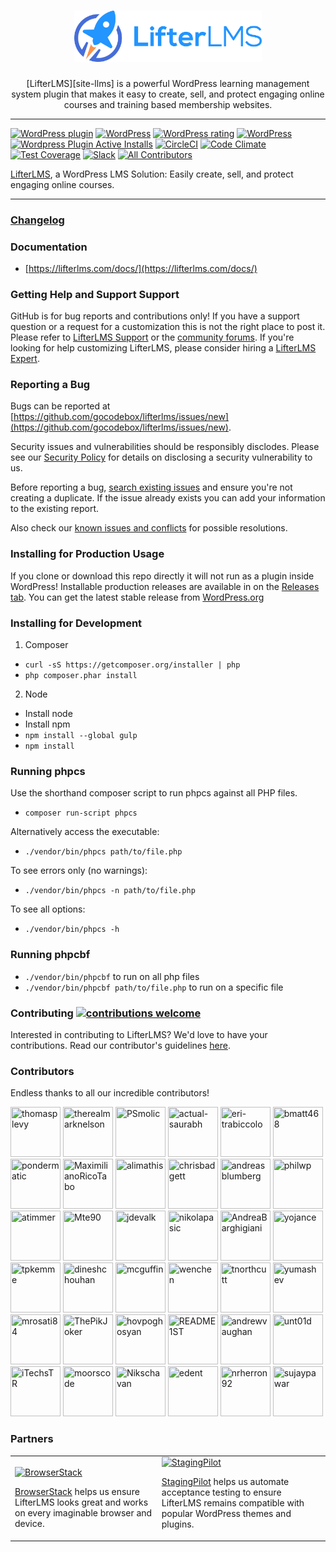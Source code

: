 <h1 align="center">
  <img src=".github/lifterlms-logo.png" alt="LifterLMS logo" width="300">
</h1>
<p align="center">
  [LifterLMS][site-llms] is a powerful WordPress learning management system plugin that makes it easy to create, sell, and protect engaging online courses and training based membership websites.
</p>

<hr />

[![WordPress plugin](https://img.shields.io/wordpress/plugin/v/lifterlms.svg)](https://wordpress.org/plugins/lifterlms/)
[![WordPress](https://img.shields.io/wordpress/v/lifterlms.svg)](https://wordpress.org/plugins/lifterlms/)
[![WordPress rating](https://img.shields.io/wordpress/plugin/r/lifterlms.svg)](https://wordpress.org/support/plugin/lifterlms/reviews/)
[![WordPress](https://img.shields.io/wordpress/plugin/dt/lifterlms.svg)](https://wordpress.org/plugins/lifterlms/advanced/)
[![Wordpress Plugin Active Installs](https://img.shields.io/wordpress/plugin/installs/lifterlms.svg)](https://wordpress.org/plugins/lifterlms/)
[![CircleCI](https://circleci.com/gh/gocodebox/lifterlms/tree/master.svg?style=svg)](https://circleci.com/gh/gocodebox/lifterlms/tree/master)
[![Code Climate](https://codeclimate.com/github/gocodebox/lifterlms/badges/gpa.svg)](https://codeclimate.com/github/gocodebox/lifterlms)
[![Test Coverage](https://codeclimate.com/github/gocodebox/lifterlms/badges/coverage.svg)](https://codeclimate.com/github/gocodebox/lifterlms/coverage)
[![Slack](https://img.shields.io/badge/chat-on%20slack-blue.svg)](https://lifterlms.com/slack)
[![All Contributors](https://img.shields.io/badge/all_contributors-29-orange.svg?style=flat-square)](#contributors)

[LifterLMS](https://lifterlms.com), a WordPress LMS Solution: Easily create, sell, and protect engaging online courses.

<hr />

### [Changelog](./CHANGELOG.md)


### Documentation
+ [https://lifterlms.com/docs/](https://lifterlms.com/docs/)


### Getting Help and Support Support

GitHub is for bug reports and contributions only! If you have a support question or a request for a customization this is not the right place to post it. Please refer to [LifterLMS Support](https://lifterlms.com/my-account/my-tickets) or the [community forums](https://wordpress.org/support/plugin/lifterlms). If you're looking for help customizing LifterLMS, please consider hiring a [LifterLMS Expert](https://lifterlms.com/docs/do-you-have-any-recommended-developers-who-can-modifycustomize-lifterlms/).


### Reporting a Bug

Bugs can be reported at [https://github.com/gocodebox/lifterlms/issues/new](https://github.com/gocodebox/lifterlms/issues/new).

Security issues and vulnerabilities should be responsibly disclodes. Please see our [Security Policy](.github/SECURITY.md) for details on disclosing a security vulnerability to us.

Before reporting a bug, [search existing issues](https://github.com/gocodebox/lifterlms/issues) and ensure you're not creating a duplicate. If the issue already exists you can add your information to the existing report.

Also check our [known issues and conflicts](https://lifterlms.com/doc-category/lifterlms/known-conflicts/) for possible resolutions.

### Installing for Production Usage

If you clone or download this repo directly it will not run as a plugin inside WordPress! Installable production releases are available in on the [Releases tab](https://github.com/gocodebox/lifterlms/releases). You can get the latest stable release from [WordPress.org](https://downloads.wordpress.org/plugin/lifterlms.zip)

### Installing for Development

1. Composer
  + `curl -sS https://getcomposer.org/installer | php`
  + `php composer.phar install`

2. Node
  + Install node
  + Install npm
  + `npm install --global gulp`
  + `npm install`

### Running phpcs

Use the shorthand composer script to run phpcs against all PHP files.

+ `composer run-script phpcs`

Alternatively access the executable:

+ `./vendor/bin/phpcs path/to/file.php`

To see errors only (no warnings):

+ `./vendor/bin/phpcs -n path/to/file.php`

To see all options:

+ `./vendor/bin/phpcs -h`


### Running phpcbf

+ `./vendor/bin/phpcbf` to run on all php files
+ `./vendor/bin/phpcbf path/to/file.php` to run on a specific file


### Contributing [![contributions welcome](https://img.shields.io/badge/contributions-welcome-brightgreen.svg?style=flat)](.github/CONTRIBUTING.md)

Interested in contributing to LifterLMS? We'd love to have your contributions. Read our contributor's guidelines [here](.github/CONTRIBUTING.md).


### Contributors

Endless thanks to all our incredible contributors!

[//]: contributor-faces
<a href="https://github.com/thomasplevy"><img src="https://avatars0.githubusercontent.com/u/1290739?v=4" title="thomasplevy" width="80" height="80"></a>
<a href="https://github.com/therealmarknelson"><img src="https://avatars0.githubusercontent.com/u/5050601?v=4" title="therealmarknelson" width="80" height="80"></a>
<a href="https://github.com/PSmolic"><img src="https://avatars3.githubusercontent.com/u/4542049?v=4" title="PSmolic" width="80" height="80"></a>
<a href="https://github.com/actual-saurabh"><img src="https://avatars1.githubusercontent.com/u/1739834?v=4" title="actual-saurabh" width="80" height="80"></a>
<a href="https://github.com/eri-trabiccolo"><img src="https://avatars3.githubusercontent.com/u/7689242?v=4" title="eri-trabiccolo" width="80" height="80"></a>
<a href="https://github.com/bmatt468"><img src="https://avatars1.githubusercontent.com/u/8673706?v=4" title="bmatt468" width="80" height="80"></a>
<a href="https://github.com/pondermatic"><img src="https://avatars1.githubusercontent.com/u/5377968?v=4" title="pondermatic" width="80" height="80"></a>
<a href="https://github.com/MaximilianoRicoTabo"><img src="https://avatars0.githubusercontent.com/u/1678457?v=4" title="MaximilianoRicoTabo" width="80" height="80"></a>
<a href="https://github.com/alimathis"><img src="https://avatars0.githubusercontent.com/u/16086976?v=4" title="alimathis" width="80" height="80"></a>
<a href="https://github.com/chrisbadgett"><img src="https://avatars1.githubusercontent.com/u/12163552?v=4" title="chrisbadgett" width="80" height="80"></a>
<a href="https://github.com/andreasblumberg"><img src="https://avatars1.githubusercontent.com/u/1697968?v=4" title="andreasblumberg" width="80" height="80"></a>
<a href="https://github.com/philwp"><img src="https://avatars2.githubusercontent.com/u/5949352?v=4" title="philwp" width="80" height="80"></a>
<a href="https://github.com/atimmer"><img src="https://avatars3.githubusercontent.com/u/584693?v=4" title="atimmer" width="80" height="80"></a>
<a href="https://github.com/Mte90"><img src="https://avatars2.githubusercontent.com/u/403283?v=4" title="Mte90" width="80" height="80"></a>
<a href="https://github.com/jdevalk"><img src="https://avatars0.githubusercontent.com/u/487629?v=4" title="jdevalk" width="80" height="80"></a>
<a href="https://github.com/nikolapasic"><img src="https://avatars2.githubusercontent.com/u/10199798?v=4" title="nikolapasic" width="80" height="80"></a>
<a href="https://github.com/AndreaBarghigiani"><img src="https://avatars0.githubusercontent.com/u/190159?v=4" title="AndreaBarghigiani" width="80" height="80"></a>
<a href="https://github.com/yojance"><img src="https://avatars0.githubusercontent.com/u/1916064?v=4" title="yojance" width="80" height="80"></a>
<a href="https://github.com/tpkemme"><img src="https://avatars3.githubusercontent.com/u/3424234?v=4" title="tpkemme" width="80" height="80"></a>
<a href="https://github.com/dineshchouhan"><img src="https://avatars3.githubusercontent.com/u/15683967?v=4" title="dineshchouhan" width="80" height="80"></a>
<a href="https://github.com/mcguffin"><img src="https://avatars3.githubusercontent.com/u/402988?v=4" title="mcguffin" width="80" height="80"></a>
<a href="https://github.com/wenchen"><img src="https://avatars1.githubusercontent.com/u/959457?v=4" title="wenchen" width="80" height="80"></a>
<a href="https://github.com/tnorthcutt"><img src="https://avatars3.githubusercontent.com/u/796639?v=4" title="tnorthcutt" width="80" height="80"></a>
<a href="https://github.com/yumashev"><img src="https://avatars0.githubusercontent.com/u/37841388?v=4" title="yumashev" width="80" height="80"></a>
<a href="https://github.com/mrosati84"><img src="https://avatars0.githubusercontent.com/u/855068?v=4" title="mrosati84" width="80" height="80"></a>
<a href="https://github.com/ThePikJoker"><img src="https://avatars3.githubusercontent.com/u/16877156?v=4" title="ThePikJoker" width="80" height="80"></a>
<a href="https://github.com/hovpoghosyan"><img src="https://avatars2.githubusercontent.com/u/9405480?v=4" title="hovpoghosyan" width="80" height="80"></a>
<a href="https://github.com/README1ST"><img src="https://avatars0.githubusercontent.com/u/30046495?v=4" title="README1ST" width="80" height="80"></a>
<a href="https://github.com/andrewvaughan"><img src="https://avatars2.githubusercontent.com/u/1119590?v=4" title="andrewvaughan" width="80" height="80"></a>
<a href="https://github.com/unt01d"><img src="https://avatars3.githubusercontent.com/u/11303423?v=4" title="unt01d" width="80" height="80"></a>
<a href="https://github.com/iTechsTR"><img src="https://avatars1.githubusercontent.com/u/33372714?v=4" title="iTechsTR" width="80" height="80"></a>
<a href="https://github.com/moorscode"><img src="https://avatars0.githubusercontent.com/u/2005352?v=4" title="moorscode" width="80" height="80"></a>
<a href="https://github.com/Nikschavan"><img src="https://avatars3.githubusercontent.com/u/2931091?v=4" title="Nikschavan" width="80" height="80"></a>
<a href="https://github.com/edent"><img src="https://avatars1.githubusercontent.com/u/837136?v=4" title="edent" width="80" height="80"></a>
<a href="https://github.com/nrherron92"><img src="https://avatars0.githubusercontent.com/u/47434271?v=4" title="nrherron92" width="80" height="80"></a>
<a href="https://github.com/sujaypawar"><img src="https://avatars2.githubusercontent.com/u/2222249?v=4" title="sujaypawar" width="80" height="80"></a>

[//]: contributor-faces


### Partners

<table>
  <tr>
    <td>

[<img src="https://raw.githubusercontent.com/gocodebox/lifterlms/master/.github/sponsors/browserstack-logo.png" height="80" alt="BrowserStack">](https://www.browserstack.com/)

[BrowserStack](https://www.browserstack.com/) helps us ensure LifterLMS looks great and works on every imaginable browser and device.
    </td>
    <td>
[<img src="https://raw.githubusercontent.com/gocodebox/lifterlms/master/.github/sponsors/stagingpilot-logo.png" height="80" alt="StagingPilot">](https://stagingpilot.com/)

[StagingPilot](https://stagingpilot.com/) helps us automate acceptance testing to ensure LifterLMS remains compatible with popular WordPress themes and plugins.
    </td>
  </tr>
</table>

<!-- References: Links -->

[site-llms]:https://lifterlms.com "LifterLMS main website external link"
